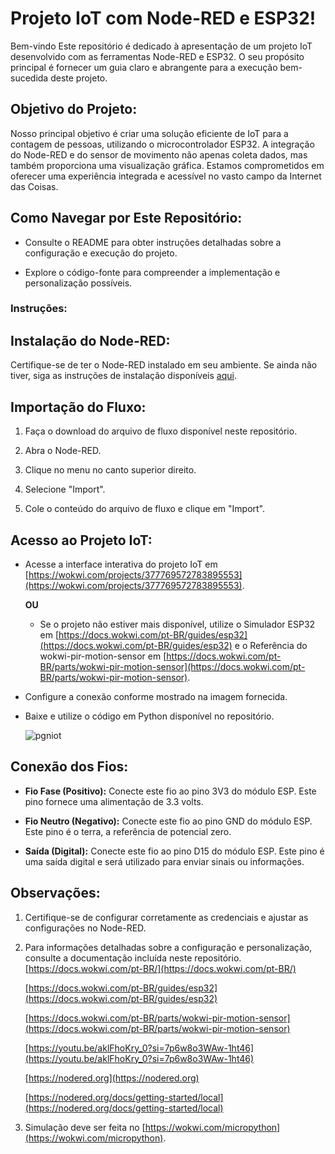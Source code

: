 
# Projeto IoT com Node-RED e ESP32!

Bem-vindo 
Este repositório é dedicado à apresentação de um projeto IoT desenvolvido com as ferramentas Node-RED e ESP32. O seu propósito principal é fornecer um guia claro e abrangente para a execução bem-sucedida deste projeto.

## Objetivo do Projeto:

Nosso principal objetivo é criar uma solução eficiente de IoT para a contagem de pessoas, utilizando o microcontrolador ESP32. A integração do Node-RED e do sensor de movimento não apenas coleta dados, mas também proporciona uma visualização gráfica. Estamos comprometidos em oferecer uma experiência integrada e acessível no vasto campo da Internet das Coisas.

## Como Navegar por Este Repositório:

- Consulte o README para obter instruções detalhadas sobre a configuração e execução do projeto.

- Explore o código-fonte para compreender a implementação e personalização possíveis.

### Instruções:

## Instalação do Node-RED:

Certifique-se de ter o Node-RED instalado em seu ambiente. Se ainda não tiver, siga as instruções de instalação disponíveis [aqui](https://nodered.org/docs/getting-started/installation).

## Importação do Fluxo:

1. Faça o download do arquivo de fluxo disponível neste repositório.

2. Abra o Node-RED.

3. Clique no menu no canto superior direito.

4. Selecione "Import".

5. Cole o conteúdo do arquivo de fluxo e clique em "Import".

## Acesso ao Projeto IoT:

- Acesse a interface interativa do projeto IoT em [https://wokwi.com/projects/377769572783895553](https://wokwi.com/projects/377769572783895553).

   **OU**

  - Se o projeto não estiver mais disponível, utilize o Simulador ESP32 em [https://docs.wokwi.com/pt-BR/guides/esp32](https://docs.wokwi.com/pt-BR/guides/esp32) e o Referência do wokwi-pir-motion-sensor em [https://docs.wokwi.com/pt-BR/parts/wokwi-pir-motion-sensor](https://docs.wokwi.com/pt-BR/parts/wokwi-pir-motion-sensor).

- Configure a conexão conforme mostrado na imagem fornecida.
  
- Baixe e utilize o código em Python disponível no repositório.

  ![pgniot](https://github.com/lucasbatista001/Projeto-IOT/assets/111438250/774296d5-572e-47a4-aaf2-6b187b3e1051)
  
## Conexão dos Fios:

- **Fio Fase (Positivo):** Conecte este fio ao pino 3V3 do módulo ESP. Este pino fornece uma alimentação de 3.3 volts.

- **Fio Neutro (Negativo):** Conecte este fio ao pino GND do módulo ESP. Este pino é o terra, a referência de potencial zero.

- **Saída (Digital):** Conecte este fio ao pino D15 do módulo ESP. Este pino é uma saída digital e será utilizado para enviar sinais ou informações.


## Observações:

1. Certifique-se de configurar corretamente as credenciais e ajustar as configurações no Node-RED.

2. Para informações detalhadas sobre a configuração e personalização, consulte a documentação incluída neste repositório.
     [https://docs.wokwi.com/pt-BR/](https://docs.wokwi.com/pt-BR/)
   
     [https://docs.wokwi.com/pt-BR/guides/esp32](https://docs.wokwi.com/pt-BR/guides/esp32)
   
     [https://docs.wokwi.com/pt-BR/parts/wokwi-pir-motion-sensor](https://docs.wokwi.com/pt-BR/parts/wokwi-pir-motion-sensor)
   
     [https://youtu.be/aklFhoKry_0?si=7p6w8o3WAw-1ht46](https://youtu.be/aklFhoKry_0?si=7p6w8o3WAw-1ht46)
   
     [https://nodered.org](https://nodered.org)
   
     [https://nodered.org/docs/getting-started/local](https://nodered.org/docs/getting-started/local)

4. Simulação deve ser feita no [https://wokwi.com/micropython](https://wokwi.com/micropython).

   
